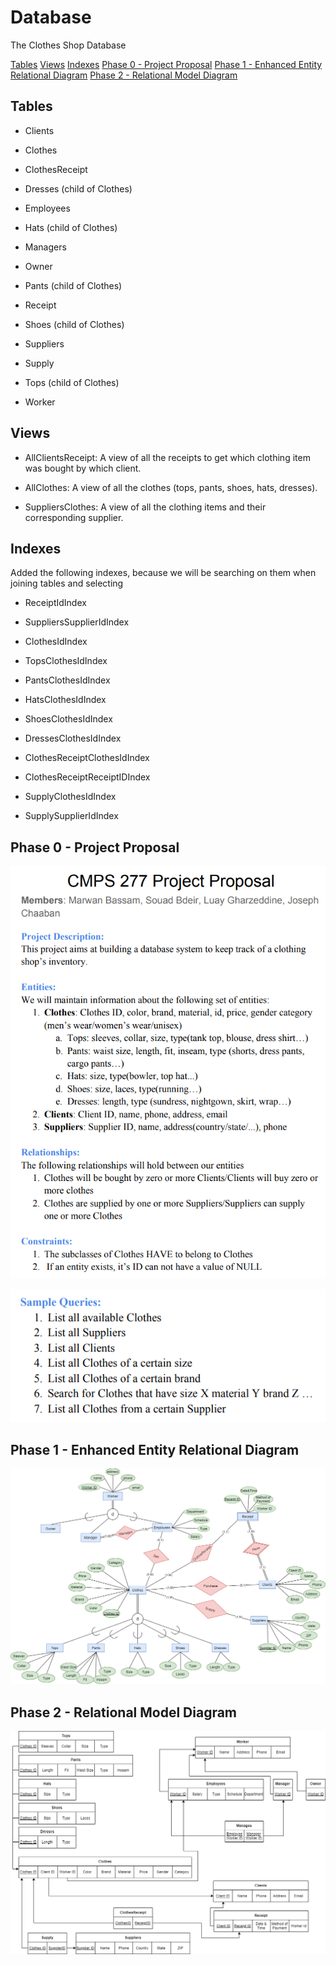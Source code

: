 # Database

The Clothes Shop Database

[Tables](#tables)
[Views](#views)
[Indexes](#indexes)
[Phase 0 - Project Proposal](#phase-0---project-proposal)
[Phase 1 - Enhanced Entity Relational Diagram](#phase-1---enhanced-entity-relational-diagram)
[Phase 2 - Relational Model Diagram](#phase-2---relational-model-diagram)

## Tables

- Clients

- Clothes

- ClothesReceipt

- Dresses   (child of Clothes)

- Employees

- Hats      (child of Clothes)

- Managers

- Owner

- Pants     (child of Clothes)

- Receipt

- Shoes     (child of Clothes)

- Suppliers

- Supply

- Tops      (child of Clothes)

- Worker

## Views

- AllClientsReceipt:
A view of all the receipts to get which clothing item was bought by which client.

- AllClothes:
A view of all the clothes (tops, pants, shoes, hats, dresses).

- SuppliersClothes:
A view of all the clothing items and their corresponding supplier.

## Indexes

Added the following indexes, because we will be searching on them when joining tables and selecting

- ReceiptIdIndex

- SuppliersSupplierIdIndex

- ClothesIdIndex

- TopsClothesIdIndex

- PantsClothesIdIndex

- HatsClothesIdIndex

- ShoesClothesIdIndex

- DressesClothesIdIndex

- ClothesReceiptClothesIdIndex

- ClothesReceiptReceiptIDIndex

- SupplyClothesIdIndex

- SupplySupplierIdIndex

## Phase 0 - Project Proposal

![proposal part 1](/images/proposal1.png)

![proposal part 2](/images/proposal2.png)

## Phase 1 - Enhanced Entity Relational Diagram

![EERD](/images/EERD.png)

## Phase 2 - Relational Model Diagram

![Relational-Model-Diagram](/images/relational-model.png)
